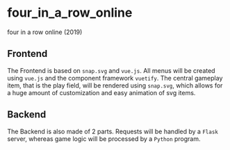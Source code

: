 # four_in_a_row_online
four in a row online (2019)

## Frontend
The Frontend is based on `snap.svg` and `vue.js`. All menus will be created using `vue.js` and the component framework `vuetify`. The central gameplay item, that is the play field, will be rendered using `snap.svg`, which allows for a huge amount of customization and easy animation of svg items.

## Backend
The Backend is also made of 2 parts. Requests will be handled by a `Flask` server, whereas game logic will be processed by a `Python` program.

